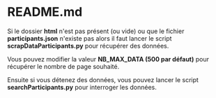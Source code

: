 # README.md
Si le dossier **html** n'est pas présent (ou vide) ou que le fichier **participants.json** n'existe pas alors il faut lancer le script **scrapDataParticipants.py** pour récupérer des données. 

Vous pouvez modifier la valeur **NB_MAX_DATA (500 par défaut)** pour récupérer le nombre de page souhaité.

Ensuite si vous détenez des données, vous pouvez lancer le script **searchParticipants.py** pour interroger les données.